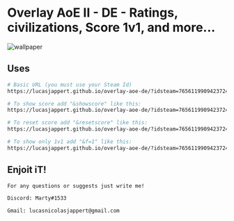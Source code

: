 # Overlay AoE II - DE - Ratings, civilizations, Score 1v1, and more...

![wallpaper](http://url/to/img.png)

## Uses


```bash
# Basic URL (you must use your Steam Id)
https://lucasjappert.github.io/overlay-aoe-de/?idsteam=76561199094237242

# To show score add "&showscore" like this:
https://lucasjappert.github.io/overlay-aoe-de/?idsteam=76561199094237242&showscore

# To reset score add "&resetscore" like this:
https://lucasjappert.github.io/overlay-aoe-de/?idsteam=76561199094237242&showscore&resetscore

# To show only 1v1 add "&f=1" like this:
https://lucasjappert.github.io/overlay-aoe-de/?idsteam=76561199094237242&showscore&resetscore
```

## Enjoit iT!

```bash
For any questions or suggests just write me!

Discord: Marty#1533

Gmail: lucasnicolasjappert@gmail.com
```

